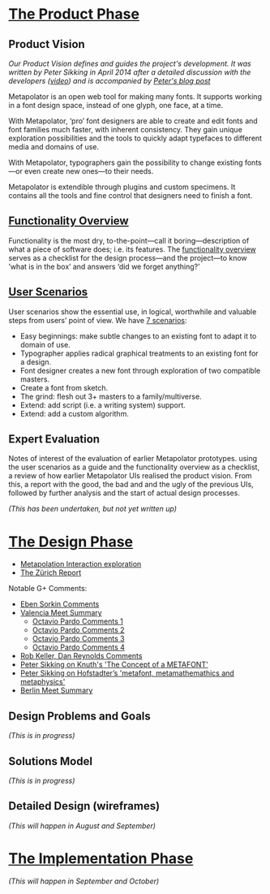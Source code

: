 # [The Product Phase](http://mmiworks.net/wedo/product.html)

## Product Vision

_Our Product Vision defines and guides the project's development. It was written by Peter Sikking in April 2014 after a detailed discussion with the developers ([video](http://www.youtube.com/watch?v=mJH6fNCv1Fs)) and is accompanied by [Peter's blog post](http://blog.mmiworks.net/2014/04/writing-product-vision-for-metapolator.html)_

Metapolator is an open web tool for making many fonts. It supports working in a font design space, instead of one glyph, one face, at a time.

With Metapolator, ‘pro’ font designers are able to create and edit fonts and font families much faster, with inherent consistency. They gain unique exploration possibilities and the tools to quickly adapt typefaces to different media and domains of use.

With Metapolator, typographers gain the possibility to change existing fonts—or even create new ones—to their needs.

Metapolator is extendible through plugins and custom specimens. It contains all the tools and fine control that designers need to finish a font.

## [Functionality Overview](https://github.com/metapolator/metapolator/wiki/functionality-overview)

Functionality is the most dry, to-the-point—call it boring—description of what a piece of software does; i.e. its features. The [functionality overview](https://github.com/metapolator/metapolator/wiki/functionality-overview) serves as a checklist for the design process—and the project—to know ’what is in the box’ and answers ‘did we forget anything?’

## [User Scenarios](https://github.com/metapolator/metapolator/wiki/user-scenarios)

User scenarios show the essential use, in logical, worthwhile and valuable steps from users’ point of view. We have [7 scenarios](https://github.com/metapolator/metapolator/wiki/user-scenarios):

* Easy beginnings: make subtle changes to an existing font to adapt it to domain of use.
* Typographer applies radical graphical treatments to an existing font for a design.
* Font designer creates a new font through exploration of two compatible masters.
* Create a font from sketch.
* The grind: flesh out 3+ masters to a family/multiverse.
* Extend: add script (i.e. a writing system) support.
* Extend: add a custom algorithm.

## Expert Evaluation

Notes of interest of the evaluation of earlier Metapolator prototypes. using the user scenarios as a guide and the functionality overview as a checklist, a review of how earlier Metapolator UIs realised the product vision. From this, a report with the good, the bad and and the ugly of the previous UIs, followed by further analysis and the start of actual design processes.

_(This has been undertaken, but not yet written up)_

# [The Design Phase](http://mmiworks.net/wedo/design.html)

* [Metapolation Interaction exploration](https://github.com/metapolator/metapolator/wiki/metapolation)
* [The Zürich Report](https://github.com/metapolator/metapolator/wiki/the-Z%C3%BCrich-report)

Notable G+ Comments:

* [Eben Sorkin Comments](https://plus.google.com/106288796449831139244/posts/W874iEgTcxM)
* [Valencia Meet Summary](https://plus.google.com/101901813675356116026/posts/YqUDbTAgcJ6)
  * [Octavio Pardo Comments 1](https://plus.google.com/101901813675356116026/posts/aDeXZg1nCvB)
  * [Octavio Pardo Comments 2](https://plus.google.com/101901813675356116026/posts/Lc9rwZVKsmd)
  * [Octavio Pardo Comments 3](https://plus.google.com/101901813675356116026/posts/3MbEWqebR2n)
  * [Octavio Pardo Comments 4](https://plus.google.com/101901813675356116026/posts/2ejhXKHLfqQ)
* [Rob Keller, Dan Reynolds Comments](https://plus.google.com/101901813675356116026/posts/Ym2349KFb5W)
* [Peter Sikking on Knuth's 'The Concept of a METAFONT'](https://plus.google.com/101901813675356116026/posts/JAdye3zpwtC)
* [Peter Sikking on Hofstadter’s 'metafont, metamathemathics and metaphysics'](https://plus.google.com/101901813675356116026/posts/6x29ygzDsVc)
* [Berlin Meet Summary](https://plus.google.com/101901813675356116026/posts/4trQVL48YT3)

## Design Problems and Goals

_(This is in progress)_

## Solutions Model

_(This is in progress)_

## Detailed Design (wireframes)

_(This will happen in August and September)_

# [The Implementation Phase](http://mmiworks.net/wedo/implementation.html)

_(This will happen in September and October)_